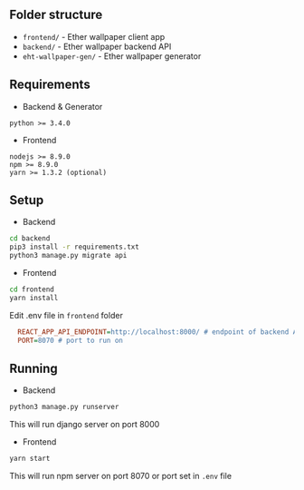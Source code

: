 
## Folder structure

- `frontend/` - Ether wallpaper client app
- `backend/` - Ether wallpaper backend API
- `eht-wallpaper-gen/` - Ether wallpaper generator

## Requirements

- Backend & Generator

``` config
python >= 3.4.0
```

- Frontend

``` config
nodejs >= 8.9.0
npm >= 8.9.0 
yarn >= 1.3.2 (optional)
```

## Setup

- Backend

``` bash
cd backend
pip3 install -r requirements.txt
python3 manage.py migrate api
```

- Frontend

``` bash
cd frontend
yarn install
```

Edit .env file in `frontend` folder

```ini
  REACT_APP_API_ENDPOINT=http://localhost:8000/ # endpoint of backend API
  PORT=8070 # port to run on

```

## Running

- Backend

```bash
python3 manage.py runserver
```

This will run django server on port 8000

- Frontend

```bash
yarn start
```

This will run npm server on port 8070 or port set in `.env` file
